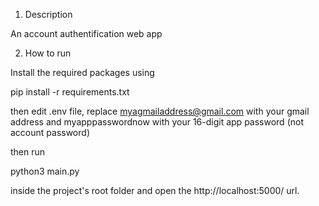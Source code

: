 1. Description

An account authentification web app

2. How to run

Install the required packages using

pip install -r requirements.txt

then edit .env file, replace myagmailaddress@gmail.com with your gmail address and myapppasswordnow with your 16-digit app password (not account password)

then run

python3 main.py

inside the project's root folder and open the http://localhost:5000/ url.
